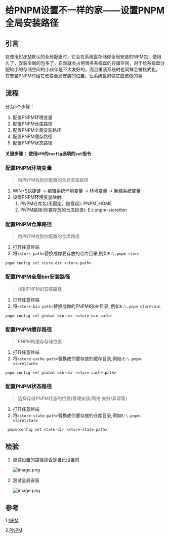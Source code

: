 # 给PNPM设置不一样的家——设置PNPM全局安装路径

## 引言

在使用[PNPM](https://pnpm.io)默认的全局配置时，它会在系统盘存储你全局安装的NPM包，使用久了，安装全局的包多了，自然就会占用很多系统盘的存储空间，对于给系统盘分配较小的存储空间的小伙伴是不太友好的，而且重装系统时也同样会被格式化。
在安装PNPM时给它改变全局安装的位置，让系统盘的做它应该做的事

## 流程

分为5个步骤：

1. 配置PNPM环境变量
2. 配置PNPM仓库路径
3. 配置PNPM全局安装路径
4. 配置PNPM缓存路径
5. 配置PNPM状态路径

**关键步骤： 使用`NPM`的`config`选项的`set`指令**

### 配置PNPM环境变量

> 给PNPM找到你配置的全局安装路径

1. WIN+S快捷键 -> 编辑系统环境变量 -> 环境变量 -> 新建系统变量
2. 设置PNPM环境变量映射:
    1. PNPM仓库名(无固定，随意起):  PNPM_HOME
    2. PNPM路径(你要存放的仓库目录): E:/\.pnpm-store\bin

### 配置PNPM仓库路径

> 给PNPM找到你配置的仓库路径

1. 打开任意终端
2. 将`<store-path>`替换成你要存放的仓库目录,例如`E:\.pnpm-store`

```shell
pnpm config set store-dir <store-path>
```

### 配置PNPM全局bin安装路径

> 找到PNPM的安装路径

1. 打开任意终端
2. 将`<store-bin-path>`替换成你的PNPM的bin目录, 例如`E:\.pnpm-store\bin`

```shell
pnpm config set global-bin-dir <store-bin-path>
```

### 配置PNPM缓存路径

> PNPM的缓存存储位置

1. 打开任意终端
2. 将`<store-cache-path>`替换成你要存放的缓存目录,例如:`E:\.pnpm-store\cache`

```shell
pnpm config set global-bin-dir <store-cache-path>
```

### 配置PNPM状态路径

> 选择存储PNPM状态的位置(管理安装/网络 失败/异常等)

1. 打开任意终端
2. 将`<store-state-path>`替换成你要存放的仓库目录,例如`E:\.pnpm-store\state`

```shell
 pnpm config set state-dir <store-state-path>
```

## 检验

1. 测试设置的路径是否是自己设置的

   ![image.png](https://p9-juejin.byteimg.com/tos-cn-i-k3u1fbpfcp/e70a0bae97854487848c72401a6b873b~tplv-k3u1fbpfcp-watermark.image?)

2. 测试全局安装

   ![image.png](https://p3-juejin.byteimg.com/tos-cn-i-k3u1fbpfcp/377bff007c924ddba39c66d7ce779b1b~tplv-k3u1fbpfcp-watermark.image?)

## 参考

1.[NPM](https://docs.npmjs.com/cli/v8/using-npm/config)

2.[PNPM](https://pnpm.io/zh/configuring)